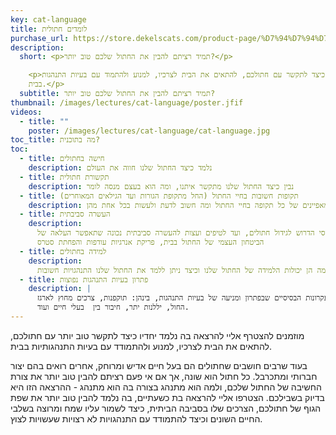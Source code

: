 ```yaml
---
key: cat-language
title: לומדים חתולית
purchase_url: https://store.dekelscats.com/product-page/%D7%94%D7%94%D7%A8%D7%A6%D7%90%D7%94-%D7%9C%D7%95%D7%9E%D7%93%D7%99%D7%9D-%D7%97%D7%AA%D7%95%D7%9C%D7%99%D7%AA
description:
  short: <p>תמיד רציתם להבין את החתול שלכם טוב יותר?</p>

    <p>בואו ללמוד כיצד לתקשר עם חתולכם, להתאים את הבית לצרכיו, למנוע ולהתמוד עם בעיות התנהגות
    בבית.</p>
  subtitle: תמיד רציתם להבין את החתול שלכם טוב יותר?
thumbnail: /images/lectures/cat-language/poster.jfif
videos:
  - title: ""
    poster: /images/lectures/cat-language/cat-language.jpg
toc_title: מה בתוכנית?
toc:
  - title: חישה בחתולים
    description: נלמד כיצד החתול שלנו חווה את העולם
  - title: תקשורת חתולית
    description: נבין כיצד החתול שלנו מתקשר איתנו, ומה הוא בעצם מנסה לומר
  - title: תקופות חשובות בחיי החתול (החל מתקופת הגורות ועד הגילאים המאוחרים)
    description: נלמד מה הם המאפיינים של כל תקופה בחיי החתול ומה חשוב לדעת ולעשות בכל אחת מהן
  - title: העשרה סביבתית
    description:
      החל מציוד בסיסי הדרוש לגידול חתולים, ועד לטיפים ועצות להעשרה סביבתית נכונה שתאפשר העלאה של
      הביטחון העצמי של החתול בבית, פריקת אנרגיות עודפות והפחתת סטרס
  - title: למידה בחתולים
    description:
      נבין מה הן יכולות הלמידה של החתול שלנו וכיצד ניתן ללמד את החתול שלנו התנהגויות חשובות
  - title: פתרון בעיות התנהגות נפוצות
    description: |
      נדבר על העקרונות הבסיסיים שבפתרון ומניעה של בעיות התנהגות, בינהן: תוקפנות, צרכים מחוץ לארגז
      החול, יללנות יתר, חיבור בין  בעלי חיים ועוד.
---
```


<p>
  מוזמנים להצטרף אליי להרצאה בה נלמד יחדיו כיצד לתקשר טוב יותר עם חתולכם, להתאים את הבית לצרכיו, למנוע ולהתמודד עם בעיות התנהגותיות בבית.
</p>
<p>בעוד שרבים חושבים שחתולים הם בעל חיים אדיש ומרוחק, אחרים רואים בהם יצור חברותי ומתכרבל. כל חתול הוא שונה, אך אם אי פעם רציתם להבין טוב יותר את צורת החשיבה של החתול שלכם, ולמה הוא מתנהג בצורה בה הוא מתנהג - ההרצאה הזו היא בדיוק בשבילכם. הצטרפו אליי להרצאה בת כשעתיים, בה נלמד להבין טוב יותר את שפת הגוף של חתולכם, הצרכים שלו בסביבה הביתית, כיצד לשמור עליו שמח ומרוצה בשלבי החיים השונים וכיצד להתמודד עם התנהגויות לא רצויות שעשויות לצוץ.
</p>
